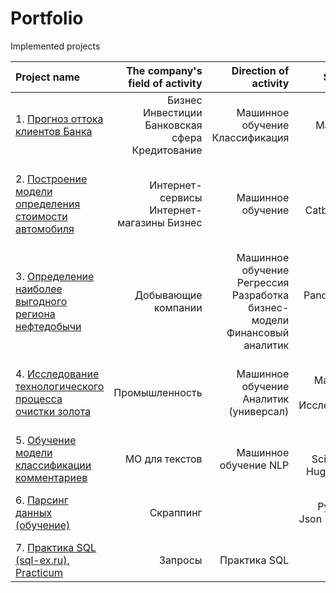 # Portfolio

Implemented projects

| Project name | The company's field of activity | Direction of activity | Skills and tools | Project objectives            | 
| :---------------- | ----------------: | ----------------: | ----------------: | :---------------------------------: |  
|1. [Прогноз оттока клиентов Банка]()   | Бизнес  Инвестиции Банковская сфера Кредитование | Машинное обучение Классификация | Python Pandas Matplotlib Scikit-learn | На основе данных из банка определить клиента, который может уйти |
|2. [Построение модели определения стоимости автомобиля](https://github.com/SamuelFoxTower/Portfolio/tree/main/2-Determining-cars) | Интернет-сервисы Интернет-магазины Бизнес | Машинное обучение | Python Pandas Catboost LightGBM | Разработка системы рекомендации стоимости автомобиля на основе его описания | 
|3. [Определение наиболее выгодного региона нефтедобычи]() | Добывающие компании | Машинное обучение Регрессия Разработка бизнес-модели Финансовый аналитик | Pandas Scikit-learn Bootstrap | На основе данных геологии разведки выбрать район добычи нефти |
|4. [Исследование технологического процесса очистки золота]() | Промышленность | Машинное обучение Аналитик (универсал) | Python Pandas Matplotlib Numpy Scikit-learn Исследовательский анализ | Спрогнозировать концентрацию золота при проведении процесса очистки золота | 
|5. [Обучение модели классификации комментариев](https://github.com/SamuelFoxTower/Portfolio/tree/main/сlassification-comments) | МО для текстов | Машинное обучение NLP | Python Numpy Scikit-learn Torch HuggingFace BERT  | Определение токсичности комментариев | 
|6. [Парсинг данных (обучение)]() | Скраппинг |  | Python Requests Json BeautifulSoup4 | Скраппинг товаров с сайта интренет-магазина | 
|7. [Практика SQL (sql-ex.ru), Practicum]() | Запросы | Практика SQL | SQL SQLite3 PostgreSQL | Решение задач тренажера SQL |
